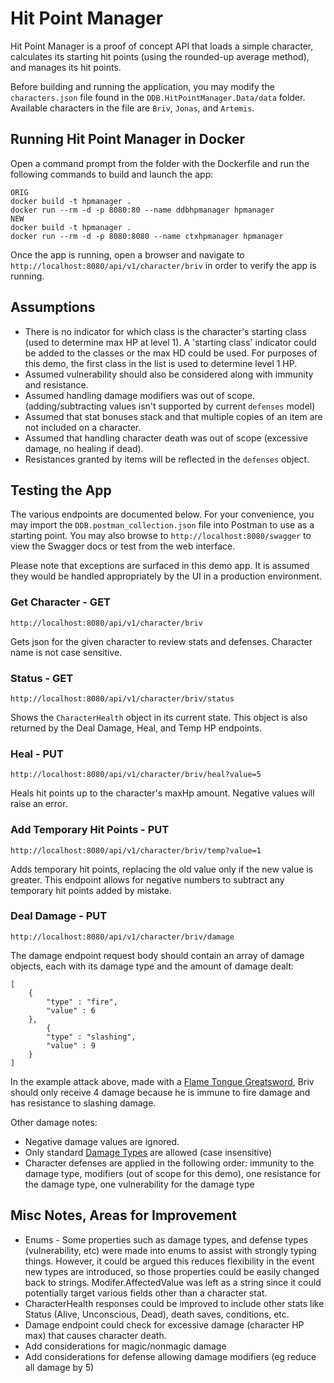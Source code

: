 ﻿# Hit Point Manager

Hit Point Manager is a proof of concept API that loads a simple character,
calculates its starting hit points (using the rounded-up average method),
and manages its hit points.

Before building and running the application, you may modify the `characters.json`
file found in the `DDB.HitPointManager.Data/data` folder.
Available characters in the file are `Briv`, `Jonas`, and `Artemis`.

## Running Hit Point Manager in Docker

Open a command prompt from the folder with the Dockerfile
and run the following commands to build and launch the app:

```
ORIG
docker build -t hpmanager .
docker run --rm -d -p 8080:80 --name ddbhpmanager hpmanager
NEW
docker build -t hpmanager .
docker run --rm -d -p 8080:8080 --name ctxhpmanager hpmanager
```

Once the app is running, open a browser and navigate to
`http://localhost:8080/api/v1/character/briv`
in order to verify the app is running.

## Assumptions

- There is no indicator for which class is the character's starting class (used to determine max HP at level 1).
  A 'starting class' indicator could be added to the classes or the max HD could be used. For purposes of this demo,
  the first class in the list is used to determine level 1 HP.
- Assumed vulnerability should also be considered along with immunity and resistance.
- Assumed handling damage modifiers was out of scope. (adding/subtracting values isn't supported by current `defenses` model)
- Assumed that stat bonuses stack and that multiple copies of an item are not included on a character.
- Assumed that handling character death was out of scope (excessive damage, no healing if dead).
- Resistances granted by items will be reflected in the `defenses` object.

## Testing the App

The various endpoints are documented below.
For your convenience, you may import the `DDB.postman_collection.json` file into Postman to use as a starting point.
You may also browse to `http://localhost:8080/swagger` to view the Swagger docs or test from the web interface.

Please note that exceptions are surfaced in this demo app. It is assumed they would be handled
appropriately by the UI in a production environment.

### Get Character - GET

`http://localhost:8080/api/v1/character/briv`

Gets json for the given character to review stats and defenses.
Character name is not case sensitive.

### Status - GET

`http://localhost:8080/api/v1/character/briv/status`

Shows the `CharacterHealth` object in its current state. This object is also returned by
the Deal Damage, Heal, and Temp HP endpoints.

### Heal - PUT

`http://localhost:8080/api/v1/character/briv/heal?value=5`

Heals hit points up to the character's maxHp amount.
Negative values will raise an error.

### Add Temporary Hit Points - PUT

`http://localhost:8080/api/v1/character/briv/temp?value=1`

Adds temporary hit points, replacing the old value only if the new value is greater.
This endpoint allows for negative numbers to subtract any temporary hit points added by mistake.

### Deal Damage - PUT

`http://localhost:8080/api/v1/character/briv/damage`

The damage endpoint request body should contain an array of damage objects, each with its damage type
and the amount of damage dealt:

```
[
    {
        "type" : "fire",
        "value" : 6
    },
        {
        "type" : "slashing",
        "value" : 9
    }
]
```

In the example attack above, made with a [Flame Tongue Greatsword](https://www.dndbeyond.com/magic-items/flame-tongue), Briv should only receive 4 damage because he is immune to fire damage and has resistance to slashing damage.

Other damage notes:

- Negative damage values are ignored.
- Only standard [Damage Types](https://www.dndbeyond.com/sources/basic-rules/combat#DamageTypes) are allowed (case insensitive)
- Character defenses are applied in the following order: immunity to the damage type, modifiers (out of scope for this demo), one resistance for the damage type, one vulnerability for the damage type

## Misc Notes, Areas for Improvement

- Enums - Some properties such as damage types, and defense types (vulnerability, etc) were made into enums to
  assist with strongly typing things. However, it could be argued this reduces flexibility
  in the event new types are introduced, so those properties could be easily changed back to strings.
  Modifer.AffectedValue was left as a string since it could potentially target various fields other than a character stat.
- CharacterHealth responses could be improved to include other stats like Status (Alive, Unconscious, Dead),
  death saves, conditions, etc.
- Damage endpoint could check for excessive damage (character HP max) that causes character death.
- Add considerations for magic/nonmagic damage
- Add considerations for defense allowing damage modifiers (eg reduce all damage by 5)
